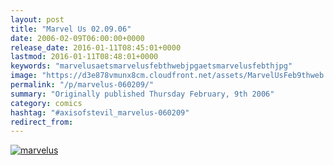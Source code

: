 ```yaml
---
layout: post
title: "Marvel Us 02.09.06"
date: 2006-02-09T06:00:00+0000
release_date: 2016-01-11T08:45:01+0000
lastmod: 2016-01-11T08:48:01+0000
keywords: "marvelusaetsmarvelusfebthwebjpgaetsmarvelusfebthjpg"
image: "https://d3e878vmunx8cm.cloudfront.net/assets/MarvelUsFeb9thweb.jpg"
permalink: "/p/marvelus-060209/"
summary: "Originally published Thursday February, 9th 2006"
category: comics
hashtag: "#axisofstevil_marvelus-060209"
redirect_from:
---
```


[![marvelus](https://d3e878vmunx8cm.cloudfront.net/assets/MarvelUsFeb9thweb.jpg)](https://d3e878vmunx8cm.cloudfront.net/assets/MarvelUsFeb9th.jpg)
